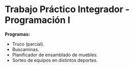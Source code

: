 # Trabajo Práctico Integrador - Programación I
**Programas:**
* Truco (parcial).
* Buscaminas.
* Planificador de ensamblado de muebles.
* Sorteo de equipos en distintos deportes.
